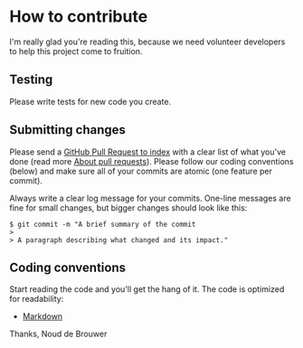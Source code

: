 # How to contribute

I'm really glad you're reading this, because we need volunteer developers to help this project come to fruition.

## Testing

Please write tests for new code you create.

## Submitting changes

Please send a [GitHub Pull Request to index](https://github.com/noud/laradock-hieu/pull/new/master) with a clear list of what you've done (read more [About pull requests](https://help.github.com/en/github/collaborating-with-issues-and-pull-requests/about-pull-requests)). Please follow our coding conventions (below) and make sure all of your commits are atomic (one feature per commit).

Always write a clear log message for your commits. One-line messages are fine for small changes, but bigger changes should look like this:

    $ git commit -m "A brief summary of the commit
    > 
    > A paragraph describing what changed and its impact."

## Coding conventions

Start reading the code and you'll get the hang of it. The code is optimized for readability:

  * [Markdown](https://daringfireball.net/projects/markdown)

Thanks,
Noud de Brouwer
